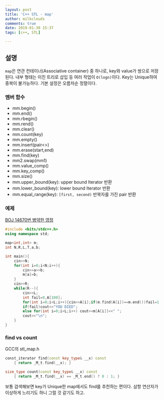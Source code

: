 ```yaml
---
layout: post
title: 'C++ STL - map'
author: milkclouds
comments: true
date: 2019-01-30 15:37
tags: [c++, STL]

---
```



## 설명

`map`은 연관 컨테이너(Associative container) 중 하나로, key와 value가 쌍으로 저장된다. 내부 형태는 이진 트리로 삽입 등 여러 작업이 `O(logn)`이다. Key는 Unique하여 중복이 불가능하다. 기본 설정은 오름차순 정렬이다.


### 멤버 함수

+ mm.begin()
+ mm.end()
+ mm.rbegin()
+ mm.rend()
+ mm.clear()
+ mm.count(key)
+ mm.empty()
+ mm.insert(pair<>)
+ mm.erase(start,end)
+ mm.find(key)
+ mm2.swap(mm1)
+ mm.value_comp()
+ mm.key_comp()
+ mm.size()
+ mm.upper_bound(key): upper bound Iterator 반환
+ mm.lower_bound(key): lower bound Iterator 반환
+ mm.equal_range(key): `[first, second)` 반복자를 가진 pair 반환



### 예제  

[BOJ 14670번 병약한 영정](https://www.acmicpc.net/problem/14670)   
```c++
#include <bits/stdc++.h>
using namespace std;

map<int,int> m;
int N,R,L,T,a,b;

int main(){
	cin>>N;
	for(int i=0;i<N;i++){
		cin>>a>>b;
		m[a]=b;
	}
	cin>>R;
	while(R--){
		cin>>L;
		int fail=0,A[100];
		for(int i=0;i<L;i++){cin>>A[i];if(m.find(A[i])==m.end())fail=1;}
		if(fail)cout<<"YOU DIED";
		else for(int i=0;i<L;i++) cout<<m[A[i]]<<" ";
		cout<<"\n";
	}
}
```


### find vs count

GCC의 stl_map.h
```c++
const_iterator find(const key_type& __x) const
	{ return _M_t.find(__x); }

size_type count(const key_type& __x) const
	{ return _M_t.find(__x) == _M_t.end() ? 0 : 1; } 
```

보통 검색해보면 key가 Unique한 map에서도 find를 추천하는 편이다. 삼항 연산자가 이상하게 느리기도 하니 그럴 것 같기도 하고.